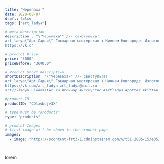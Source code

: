 ```yaml
---
title: "Черепаха "
date: 2020-08-07
draft: false
tags: ["art_ladya"]

# meta description
description : "\"Черепаха\" //- свистулька! 
art_ladya\"Арт Ладья\" Гончарная мастерская в Нижнем Новгороде. Изготовление керамики и мастер//-классы по обучению. 
https://vk.c"

# product Price
price: "3000"
priceBefore: "3600.0"

# Product Short Description
shortDescription: "\"Черепаха\" //- свистулька! 
art_ladya\"Арт Ладья\" Гончарная мастерская в Нижнем Новгороде. Изготовление керамики и мастер//-классы по обучению. 
https://vk.com/art_ladya art_ladya@mail.ru 
art//-ladya.Livemaster.ru #гончар #исскуство #artladya #potter #kitten #керамикаручнаяработа #гончарнаямастерская #керамиканазаказ #handmade #черепаха #керамика #эксклюзивнаякерамика #music #ceramicar #claygoods #музыка #pennywhistle #ceramic #design #свистулька #ceramicart #керамическаясвистулька #черепашка #авторскаякерамика #turtles"

#product ID
productID: "CDlxwbdjv3X"

# type must be "products"
type: "products"

# product Images
# first image will be shown in the product page
images:
  - image: "https://scontent-frt3-1.cdninstagram.com/v/t51.2885-15/e35/116871262_912096325967704_2721288128397831298_n.jpg?se=7&_nc_ht=scontent-frt3-1.cdninstagram.com&_nc_cat=104&_nc_ohc=Aihf0O2IaK0AX9EKlpq&edm=APU89FABAAAA&ccb=7-4&oh=d8d778ae1526ca1db224bef792029f15&oe=612B7087&_nc_sid=86f79a&ig_cache_key=MjM3MDUxOTYxMTE4MTMwMTIwNw%3D%3D.2-ccb7-4"

---
```

lorem
